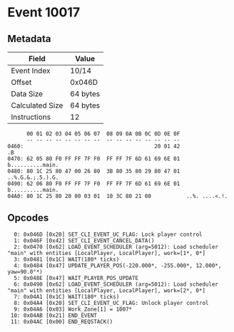 # Event 10017

## Metadata

| Field           | Value    |
|-----------------|----------|
| Event Index     | 10/14    |
| Offset          | 0x046D   |
| Data Size       | 64 bytes |
| Calculated Size | 64 bytes |
| Instructions    | 12       |

```
      00 01 02 03 04 05 06 07  08 09 0A 0B 0C 0D 0E 0F
      -- -- -- -- -- -- -- --  -- -- -- -- -- -- -- --
0460:                                         20 01 42                .B
0470: 62 05 80 F0 FF FF 7F F0  FF FF 7F 6D 61 69 6E 01  b..........main.
0480: 80 1C 25 80 47 00 26 80  3B 80 35 80 29 80 47 01  ..%.G.&.;.5.).G.
0490: 62 06 80 F0 FF FF 7F F0  FF FF 7F 6D 61 69 6E 01  b..........main.
04A0: 80 1C 25 80 20 00 03 01  10 3C 80 21 00           ..%. ....<.!.   
```

## Opcodes

```
  0: 0x046D [0x20] SET_CLI_EVENT_UC_FLAG: Lock player control
  1: 0x046F [0x42] SET_CLI_EVENT_CANCEL_DATA()
  2: 0x0470 [0x62] LOAD_EVENT_SCHEDULER (arg=5012): Load scheduler "main" with entities [LocalPlayer, LocalPlayer], work=[1*, 0*]
  3: 0x0481 [0x1C] WAIT(180* ticks)
  4: 0x0484 [0x47] UPDATE_PLAYER_POS(-220.000*, -255.000*, 12.000*, yaw=90.0°*)
  5: 0x048E [0x47] WAIT_PLAYER_POS_UPDATE
  6: 0x0490 [0x62] LOAD_EVENT_SCHEDULER (arg=5012): Load scheduler "main" with entities [LocalPlayer, LocalPlayer], work=[2*, 0*]
  7: 0x04A1 [0x1C] WAIT(180* ticks)
  8: 0x04A4 [0x20] SET_CLI_EVENT_UC_FLAG: Unlock player control
  9: 0x04A6 [0x03] Work_Zone[1] = 1007*
 10: 0x04AB [0x21] END_EVENT
 11: 0x04AC [0x00] END_REQSTACK()
```
